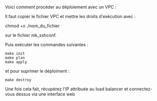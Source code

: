 Voici comment procéder au déploiement avec un VPC :

Il faut copier le fichier VPC et mettre les droits d'exécution avec :

chmod +x ./nom_du_fichier

sur le fichier mk_sshconf.

Puis exécuter les commandes suivantes :

```
make init 
make plan 
make apply
```
et pour suprimer le déploiment :

`make destroy`

Une fois cela fait, récupérez l'IP attribuée au load balancer et connectez-vous dessus via une interface web
